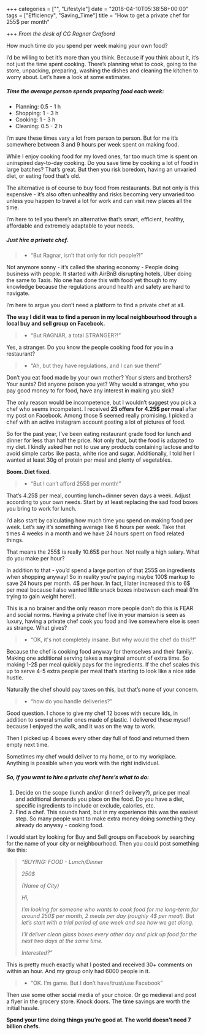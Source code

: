 +++
categories = ["", "Lifestyle"]
date = "2018-04-10T05:38:58+00:00"
tags = ["Efficiency", "Saving_Time"]
title = "How to get a private chef for 255$ per month"

+++
_From the desk of CG Ragnar Crafoord_

How much time do you spend per week making your own food?

I’d be willing to bet it’s more than you think. Because if you think about it, it’s not just the time spent cooking. There’s planning what to cook, going to the store, unpacking, preparing, washing the dishes and cleaning the kitchen to worry about.  Let’s have a look at some estimates. 

##### Time the average person spends preparing food each week:

* Planning: 0.5 - 1 h
* Shopping: 1 - 3 h
* Cooking: 1 - 3 h
* Cleaning: 0.5 - 2 h

I’m sure these times vary a lot from person to person. But for me it’s somewhere between 3 and 9 hours per week spent on making food.

While I enjoy cooking food for my loved ones, far too much time is spent on uninspired day-to-day cooking. Do you save time by cooking a lot of food in large batches? That’s great. But then you risk boredom, having an unvaried diet, or eating food that’s old.

The alternative is of course to buy food from restaurants. But not only is this expensive - it’s also often unhealthy and risks becoming very unvaried too unless you happen to travel a lot for work and can visit new places all the time. 

I’m here to tell you there’s an alternative that’s smart, efficient, healthy, affordable and extremely adaptable to your needs. 

##### Just hire a private chef.

> - “But Ragnar, isn’t that only for rich people?!”

Not anymore sonny - it’s called the sharing economy - People doing business with people. It started with AirBnB disrupting hotels, Uber doing the same to Taxis. No one has done this with food yet though to my knowledge because the regulations around health and safety are hard to navigate.

I’m here to argue you don’t need a platform to find a private chef at all. 

**The way I did it was to find a person in my local neighbourhood through a local buy and sell group on Facebook.**

> - “But RAGNAR, a total STRANGER?!”

Yes, a stranger. Do you know the people cooking food for you in a restaurant?

> - “Ah, but they have regulations, and I can sue them!”

Don’t you eat food made by your own mother? Your sisters and brothers? Your aunts? Did anyone poison you yet? Why would a stranger, who you pay good money to for food, have any interest in making you sick?

The only reason would be incompetence, but I wouldn’t suggest you pick a chef who seems incompetent. I received **25 offers for 4.25$ per meal** after my post on Facebook. Among those 5 seemed really promising. I picked a chef with an active instagram account posting a lot of pictures of food.

So for the past year, I’ve been eating restaurant grade food for lunch and dinner for less than half the price. Not only that, but the food is adapted to my diet. I kindly asked her not to use any products containing lactose and to avoid simple carbs like pasta, white rice and sugar. Additionally, I told her I wanted at least 30g of protein per meal and plenty of vegetables.

**Boom. Diet fixed**.

> - “But I can’t afford 255$ per month!”

That’s 4.25$ per meal, counting lunch+dinner seven days a week. Adjust according to your own needs. Start by at least replacing the sad food boxes you bring to work for lunch.

I’d also start by calculating how much time you spend on making food per week. Let’s say it’s something average like 6 hours per week. Take that times 4 weeks in a month and we have 24 hours spent on food related things. 

That means the 255$ is really 10.65$ per hour. Not really a high salary. What do you make per hour?

In addition to that - you’d spend a large portion of that 255$ on ingredients when shopping anyway! So in reality you’re paying maybe 100$ markup to save 24 hours per month. 4$ per hour. In fact, I later increased this to 6$ per meal because I also wanted little snack boxes inbetween each meal (I’m trying to gain weight here!).

This is a no brainer and the only reason more people don’t do this is FEAR and social norms. Having a private chef live in your mansion is seen as luxury, having a private chef cook you food and live somewhere else is seen as strange. What gives?

> - “OK, it's not completely insane. But why would the chef do this?!”

Because the chef is cooking food anyway for themselves and their family. Making one additional serving takes a marginal amount of extra time. So making 1-2$ per meal quickly pays for the ingredients. If the chef scales this up to serve 4-5 extra people per meal that’s starting to look like a nice side hustle.

Naturally the chef should pay taxes on this, but that’s none of your concern.

> - “how do you handle deliveries?”

Good question. I chose to give my chef 12 boxes with secure lids, in addition to several smaller ones made of plastic. I delivered these myself because I enjoyed the walk, and it was on the way to work.

Then I picked up 4 boxes every other day full of food and returned them empty next time. 

Sometimes my chef would deliver to my home, or to my workplace. Anything is possible when you work with the right individual.

##### So, if you want to hire a private chef here’s what to do:

1. Decide on the scope (lunch and/or dinner? delivery?), price per meal and additional demands you place on the food. Do you have a diet, specific ingredients to include or exclude, calories, etc.
2. Find a chef. This sounds hard, but in my experience this was the easiest step. So many people want to make extra money doing something they already do anyway - cooking food.

I would start by looking for Buy and Sell groups on Facebook by searching for the name of your city or neighbourhood. Then you could post something like this:

> _“BUYING: FOOD - Lunch/Dinner_
>
> _250$_ 
>
> _(Name of City)_
>
> _Hi,_
>
> _I’m looking for someone who wants to cook food for me long-term for around 250$ per month, 2 meals per day (roughly 4$ per meal). But let’s start with a trial period of one week and see how we get along._
>
> _I’ll deliver clean glass boxes every other day and pick up food for the next two days at the same time._ 
>
> _Interested?”_

This is pretty much exactly what I posted and received 30+ comments on within an hour. And my group only had 6000 people in it.

> - “OK. I’m game. But I don’t have/trust/use Facebook”

Then use some other social media of your choice. Or go medieval and post a flyer in the grocery store. Knock doors. The time savings are worth the initial hassle.

**Spend your time doing things you’re good at. The world doesn’t need 7 billion chefs.**